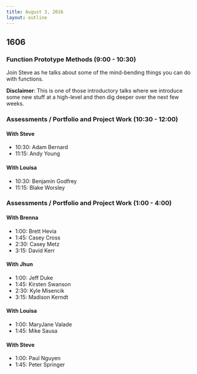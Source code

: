 ```yaml
---
title: August 3, 2016
layout: outline
---
```


## 1606

### Function Prototype Methods (9:00 - 10:30)

Join Steve as he talks about some of the mind-bending things you can do with functions.

**Disclaimer**: This is one of those introductory talks where we introduce some new stuff at a high-level and then dig deeper over the next few weeks.

### Assessments / Portfolio and Project Work (10:30 - 12:00)

#### With Steve

- 10:30: Adam Bernard
- 11:15: Andy Young

#### With Louisa

- 10:30: Benjamin Godfrey
- 11:15: Blake Worsley

### Assessments / Portfolio and Project Work (1:00 - 4:00)

#### With Brenna

- 1:00: Brett Hevia
- 1:45: Casey Cross
- 2:30: Casey Metz
- 3:15: David Kerr

#### With Jhun

- 1:00: Jeff Duke
- 1:45: Kirsten Swanson
- 2:30: Kyle Misencik
- 3:15: Madison Kerndt

#### With Louisa

- 1:00: MaryJane Valade
- 1:45: Mike Sausa

#### With Steve

- 1:00: Paul Nguyen
- 1:45: Peter Springer
